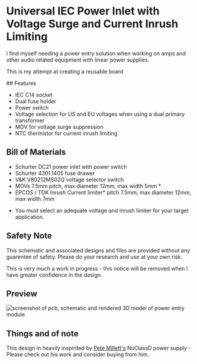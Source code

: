 # Universal IEC Power Inlet with Voltage Surge and Current Inrush Limiting

I find myself needing a power entry solution when working on amps and other audio related equipment with linear power supplies.

This is my attempt at creating a reusable board

## Features

- IEC C14 socket
- Dual fuse holder
- Power switch
- Voltage selection for US and EU voltages when using a dual primary transformer
- MOV for voltage surge suppression
- NTC thermistor for current inrush limiting

## Bill of Materials

- Schurter DC21 power inlet with power switch
- Schurter 4301.1405 fuse drawer
- V&K V80212MS02Q voltage selector switch
- MOVs 7.5mm pitch, max diameter 12mm, max width 5mm \*
- EPCOS / TDK Inrush Current limiter\* pitch 7.5mm, max diameter 12mm, max width 7mm

* You must select an adequate voltage and inrush limiter for your target application.

## Safety Note

This schematic and associated designs and files are provided without any guarentee of safety. Please do your research and use at your own risk.

This is very much a work in progress - this notice will be removed when I have greater confidence in the design.

## Preview

<img src="https://i.imgur.com/auZikO8.png" alt="screenshot of pcb, schematic and rendered 3D model of power entry module" />

## Things and of note

This design in heavily inspirited by [Pete Millett's](https://www.pmillett.com) NuClassD power supply - Please check out his work and consider buying from him.
